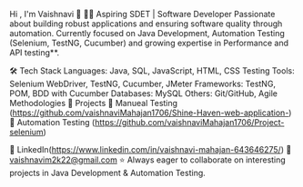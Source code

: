 Hi , I'm Vaishnavi 👋
👩‍💻 Aspiring SDET | Software Developer
Passionate about building robust applications and ensuring software quality through automation.
Currently focused on Java Development, Automation Testing (Selenium, TestNG, Cucumber) and growing expertise in Performance and API testing**.

🛠 Tech Stack
Languages: Java, SQL, JavaScript, HTML, CSS
Testing Tools: Selenium WebDriver, TestNG, Cucumber, JMeter
Frameworks: TestNG, POM, BDD with Cucumber
Databases: MySQL
Others: Git/GitHub, Agile Methodologies
📂 Projects
🔹 Manueal Testing (https://github.com/vaishnaviMahajan1706/Shine-Haven-web-application-)
🔹 Automation Testing (https://github.com/vaishnaviMahajan1706/Project-selenium)


💼 LinkedIn(https://www.linkedin.com/in/vaishnavi-mahajan-643646275/)
📧 vaishnavim2k22@gmail.com
⭐️ Always eager to collaborate on interesting projects in Java Development & Automation Testing.

